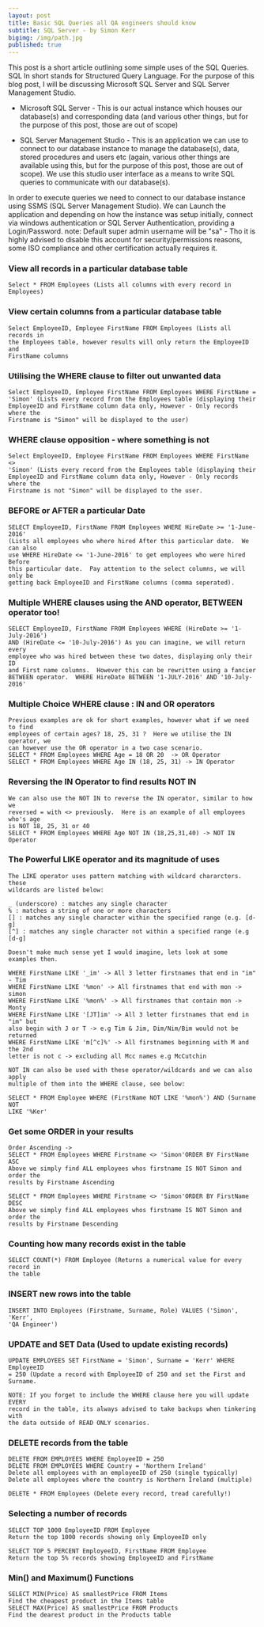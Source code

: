 ```yaml
---
layout: post
title: Basic SQL Queries all QA engineers should know
subtitle: SQL Server - by Simon Kerr
bigimg: /img/path.jpg
published: true
---
```


This post is a short article outlining some simple uses of the SQL Queries.  SQL In short stands for Structured Query Language.  For the purpose of this blog post, I will be discussing Microsoft SQL Server and SQL Server Management Studio.


- Microsoft SQL Server - This is our actual instance which houses our database(s) and corresponding data (and various other things, but for the purpose of this post, those are out of scope)

- SQL Server Management Studio - This is an application we can use to connect to our database instance to manage the database(s), data, stored procedures and users etc (again, various other things are available using this, but for the purpose of this post, those are out of scope).  We use this studio user interface as a means to write SQL queries to communicate with our database(s).

In order to execute queries we need to connect to our database instance using SSMS (SQL Server Management Studio).  We can Launch the application and depending on how the instance was setup initially, connect via windows authentication or SQL Server Authentication, providing a Login/Password.  note: Default super admin username will be "sa" - Tho it is highly advised to disable this account for security/permissions reasons, some ISO compliance and other certification actually requires it.


### View all records in a particular database table

	Select * FROM Employees (Lists all columns with every record in Employees)
    
### View certain columns from a particular database table

	Select EmployeeID, Employee FirstName FROM Employees (Lists all records in
	the Employees table, however results will only return the EmployeeID and 
	FirstName columns
    
### Utilising the WHERE clause to filter out unwanted data

	Select EmployeeID, Employee FirstName FROM Employees WHERE FirstName = 
	'Simon' (Lists every record from the Employees table (displaying their
	EmployeeID and FirstName column data only, However - Only records where the
	Firstname is "Simon" will be displayed to the user)
    
### WHERE clause opposition - where something is not

	Select EmployeeID, Employee FirstName FROM Employees WHERE FirstName <> 
	'Simon' (Lists every record from the Employees table (displaying their
	EmployeeID and FirstName column data only, However - Only records where the
	Firstname is not "Simon" will be displayed to the user.
    
### BEFORE or AFTER a particular Date

	SELECT EmployeeID, FirstName FROM Employees WHERE HireDate >= '1-June-2016'
	(Lists all employees who where hired After this particular date.  We can also
	use WHERE HireDate <= '1-June-2016' to get employees who were hired Before
    this particular date.  Pay attention to the select columns, we will only be 
    getting back EmployeeID and FirstName columns (comma seperated).
    
### Multiple WHERE clauses using the AND operator, BETWEEN operator too!

	SELECT EmployeeID, FirstName FROM Employees WHERE (HireDate >= '1-July-2016')
    AND (HireDate <= '10-July-2016') As you can imagine, we will return every 
    employee who was hired between these two dates, displaying only their ID
    and First name columns.  However this can be rewritten using a fancier 
    BETWEEN operator.  WHERE HireDate BETWEEN '1-JULY-2016' AND '10-July-2016'
    
### Multiple Choice WHERE clause : IN and OR operators

	Previous examples are ok for short examples, however what if we need to find
    employees of certain ages? 18, 25, 31 ?  Here we utilise the IN operator, we 
    can however use the OR operator in a two case scenario.
    SELECT * FROM Employees WHERE Age = 18 OR 20  -> OR Operator
    SELECT * FROM Employees WHERE Age IN (18, 25, 31) -> IN Operator
    
### Reversing the IN Operator to find results NOT IN

	We can also use the NOT IN to reverse the IN operator, similar to how we 
    reversed = with <> previously.  Here is an example of all employees who's age
    is NOT 18, 25, 31 or 40
    SELECT * FROM Employees WHERE Age NOT IN (18,25,31,40) -> NOT IN Operator
    
### The Powerful LIKE operator and its magnitude of uses

    The LIKE operator uses pattern matching with wildcard chararcters.  these 
    wildcards are listed below:

    _ (underscore) : matches any single character
    % : matches a string of one or more characters
    [] : matches any single character within the specified range (e.g. [d-g]
    [^] : matches any single character not within a specified range (e.g [d-g]

    Doesn't make much sense yet I would imagine, lets look at some examples then.

    WHERE FirstName LIKE '_im' -> All 3 letter firstnames that end in "im" - Tim
    WHERE FirstName LIKE '%mon' -> All firstnames that end with mon -> simon
    WHERE FirstName LIKE '%mon%' -> All firstnames that contain mon -> Monty
    WHERE FirstName LIKE '[JT]im' -> All 3 letter firstnames that end in "im" but
    also begin with J or T -> e.g Tim & Jim, Dim/Nim/Bim would not be returned
    WHERE FirstName LIKE 'm[^c]%' -> All firstnames beginning with M and the 2nd
    letter is not c -> excluding all Mcc names e.g McCutchin

    NOT IN can also be used with these operator/wildcards and we can also apply
    multiple of them into the WHERE clause, see below:

    SELECT * FROM Employee WHERE (FirstName NOT LIKE '%mon%') AND (Surname NOT 
    LIKE '%Ker'
    
### Get some ORDER in your results

	Order Ascending -> 
	SELECT * FROM Employees WHERE Firstname <> 'Simon'ORDER BY FirstName ASC
	Above we simply find ALL employees whos firstname IS NOT Simon and order the
	results by Firstname Ascending
    
    SELECT * FROM Employees WHERE Firstname <> 'Simon'ORDER BY FirstName DESC
	Above we simply find ALL employees whos firstname IS NOT Simon and order the
	results by Firstname Descending
    
### Counting how many records exist in the table

	SELECT COUNT(*) FROM Employee (Returns a numerical value for every record in
	the table
    
### INSERT new rows into the table

	INSERT INTO Employees (Firstname, Surname, Role) VALUES ('Simon', 'Kerr', 
	'QA Engineer')
	
### UPDATE and SET Data (Used to update existing records)

	UPDATE EMPLOYEES SET FirstName = 'Simon', Surname = 'Kerr' WHERE EmployeeID
    = 250 (Update a record with EmployeeID of 250 and set the First and Surname.

    NOTE: If you forget to include the WHERE clause here you will update EVERY 
    record in the table, its always advised to take backups when tinkering with
    the data outside of READ ONLY scenarios.
    
### DELETE records from the table

	DELETE FROM EMPLOYEES WHERE EmployeeID = 250 
    DELETE FROM EMPLOYEES WHERE Country = 'Northern Ireland'
    Delete all employees with an employeeID of 250 (single typically)
    Delete all employees where the country is Northern Ireland (multiple)

    DELETE * FROM Employees (Delete every record, tread carefully!)
    
### Selecting a number of records

    SELECT TOP 1000 EmployeeID FROM Employee
    Return the top 1000 records showing only EmployeeID only

    SELECT TOP 5 PERCENT EmployeeID, FirstName FROM Employee
    Return the top 5% records showing EmployeeID and FirstName
    
### Min() and Maximum() Functions

    SELECT MIN(Price) AS smallestPrice FROM Items
    Find the cheapest product in the Items table
    SELECT MAX(Price) AS smallestPrice FROM Products
    Find the dearest product in the Products table





